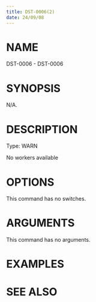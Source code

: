 ```yaml
---
title: DST-0006(2)
date: 24/09/08
---
```


# NAME

DST-0006 - DST-0006

# SYNOPSIS

N/A.

# DESCRIPTION

Type: WARN

No workers available

# OPTIONS

This command has no switches.

# ARGUMENTS

This command has no arguments.

# EXAMPLES

# SEE ALSO
